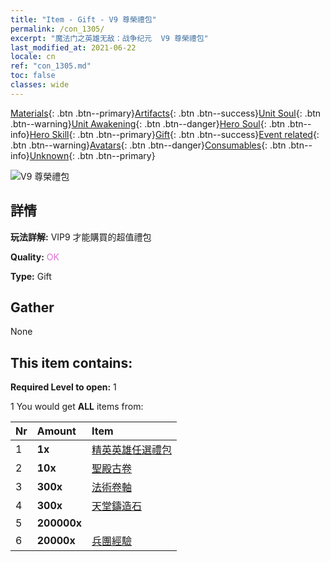 ```yaml
---
title: "Item - Gift - V9 尊榮禮包"
permalink: /con_1305/
excerpt: "魔法门之英雄无敌：战争纪元  V9 尊榮禮包"
last_modified_at: 2021-06-22
locale: cn
ref: "con_1305.md"
toc: false
classes: wide
---
```

 [Materials](/ItemsCN/){: .btn .btn--primary}[Artifacts](/ItemsCN/Artifacts/){: .btn .btn--success}[Unit Soul](/ItemsCN/UnitSoul/){: .btn .btn--warning}[Unit Awakening](/ItemsCN/UnitAwakening/){: .btn .btn--danger}[Hero Soul](/ItemsCN/HeroSoul/){: .btn .btn--info}[Hero Skill](/ItemsCN/HeroSkill/){: .btn .btn--primary}[Gift](/ItemsCN/Gift/){: .btn .btn--success}[Event related](/ItemsCN/Events/){: .btn .btn--warning}[Avatars](/ItemsCN/Avatars/){: .btn .btn--danger}[Consumables](/ItemsCN/Consumables/){: .btn .btn--info}[Unknown](/ItemsCN/Unknown/){: .btn .btn--primary}

 ![V9 尊榮禮包](/images/t/i_905009.png)

## 詳情
 **玩法詳解:** VIP9 才能購買的超值禮包

 **Quality:** <span style="color: #DA70D6">OK</span>

 **Type:** Gift

## Gather

  None

## This item contains:

 **Required Level to open:** 1

 1 You would get **ALL** items  from:

  | Nr | Amount |     Item    |
  |:---|:-------|:------------|
  | 1 |  **1x** | [精英英雄任選禮包](/cn/Items/con_1317/) |  | 
  | 2 |  **10x** | [聖殿古卷](/cn/Items/con_697/) |  | 
  | 3 |  **300x** | [法術卷軸](/cn/Items/con_694/) |  | 
  | 4 |  **300x** | [天堂鑄造石](/cn/Items/art_188/) |  | 
  | 5 |  **200000x** | <i class="fas fa-coins"/> |  | 
  | 6 |  **20000x** | [兵團經驗](/cn/Items/con_902/) |  | 
